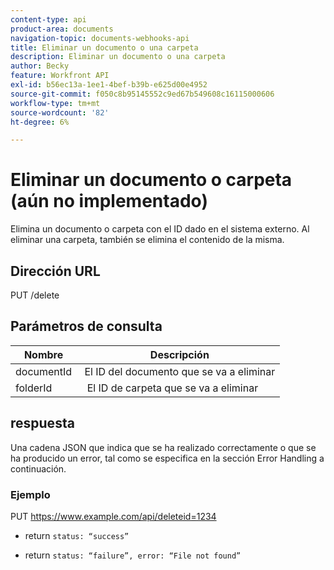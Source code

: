 ```yaml
---
content-type: api
product-area: documents
navigation-topic: documents-webhooks-api
title: Eliminar un documento o una carpeta
description: Eliminar un documento o una carpeta
author: Becky
feature: Workfront API
exl-id: b56ec13a-1ee1-4bef-b39b-e625d00e4952
source-git-commit: f050c8b95145552c9ed67b549608c16115000606
workflow-type: tm+mt
source-wordcount: '82'
ht-degree: 6%

---
```



# Eliminar un documento o carpeta (aún no implementado)

Elimina un documento o carpeta con el ID dado en el sistema externo. Al eliminar una carpeta, también se elimina el contenido de la misma.

## Dirección URL

PUT /delete

## Parámetros de consulta

| Nombre  | Descripción |
|---|---|
| documentId  | El ID del documento que se va a eliminar |
| folderId  |  El ID de carpeta que se va a eliminar |



## respuesta

Una cadena JSON que indica que se ha realizado correctamente o que se ha producido un error, tal como se especifica en la sección Error Handling a continuación.

### Ejemplo

PUT https://www.example.com/api/deleteid=1234
* return `status: “success”`

* return `status: “failure”, error: “File not found”`
